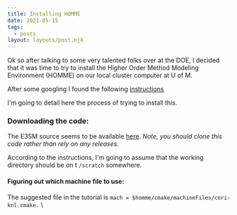 ```yaml
---
title: Installing HOMME
date: 2021-05-15
tags:
  - posts
layout: layouts/post.njk
---
```



Ok so after talking to some very talented folks over at the DOE, 
I decided that it was time to try to install the Higher Order Method Modeling Environment
(HOMME) on our local cluster computer at U of M. 

After some googling I found the following [instructions](https://acme-climate.atlassian.net/wiki/spaces/DOC/pages/2735079654/Standalone+HOMME)

I'm going to detail here the process of trying to install this.

### Downloading the code:

The E3SM source seems to be available [here](https://github.com/E3SM-Project/E3SM).
*Note, you should clone this code rather than rely on any releases.*

According to the instructions, I'm going to assume that the working directory should be on t
`/scratch` somewhere.

#### Figuring out which machine file to use:
The suggested file in the tutorial is `mach = $homme/cmake/machineFiles/cori-knl.cmake.`
\


